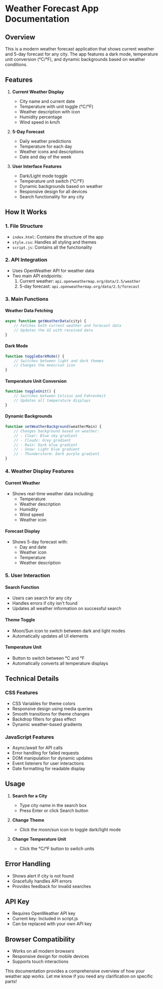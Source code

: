 # Weather Forecast App Documentation

## Overview
This is a modern weather forecast application that shows current weather and 5-day forecast for any city. The app features a dark mode, temperature unit conversion (°C/°F), and dynamic backgrounds based on weather conditions.

## Features
1. **Current Weather Display**
   - City name and current date
   - Temperature with unit toggle (°C/°F)
   - Weather description with icon
   - Humidity percentage
   - Wind speed in km/h

2. **5-Day Forecast**
   - Daily weather predictions
   - Temperature for each day
   - Weather icons and descriptions
   - Date and day of the week

3. **User Interface Features**
   - Dark/Light mode toggle
   - Temperature unit switch (°C/°F)
   - Dynamic backgrounds based on weather
   - Responsive design for all devices
   - Search functionality for any city

## How It Works

### 1. File Structure
- `index.html`: Contains the structure of the app
- `style.css`: Handles all styling and themes
- `script.js`: Contains all the functionality

### 2. API Integration
- Uses OpenWeather API for weather data
- Two main API endpoints:
  1. Current weather: `api.openweathermap.org/data/2.5/weather`
  2. 5-day forecast: `api.openweathermap.org/data/2.5/forecast`

### 3. Main Functions

#### Weather Data Fetching
```javascript
async function getWeatherData(city) {
    // Fetches both current weather and forecast data
    // Updates the UI with received data
}
```

#### Dark Mode
```javascript
function toggleDarkMode() {
    // Switches between light and dark themes
    // Changes the moon/sun icon
}
```

#### Temperature Unit Conversion
```javascript
function toggleUnit() {
    // Switches between Celsius and Fahrenheit
    // Updates all temperature displays
}
```

#### Dynamic Backgrounds
```javascript
function setWeatherBackground(weatherMain) {
    // Changes background based on weather:
    // - Clear: Blue sky gradient
    // - Clouds: Grey gradient
    // - Rain: Dark blue gradient
    // - Snow: Light blue gradient
    // - Thunderstorm: Dark purple gradient
}
```

### 4. Weather Display Features

#### Current Weather
- Shows real-time weather data including:
  - Temperature
  - Weather description
  - Humidity
  - Wind speed
  - Weather icon

#### Forecast Display
- Shows 5-day forecast with:
  - Day and date
  - Weather icon
  - Temperature
  - Weather description

### 5. User Interaction

#### Search Function
- Users can search for any city
- Handles errors if city isn't found
- Updates all weather information on successful search

#### Theme Toggle
- Moon/Sun icon to switch between dark and light modes
- Automatically updates all UI elements

#### Temperature Unit
- Button to switch between °C and °F
- Automatically converts all temperature displays

## Technical Details

### CSS Features
- CSS Variables for theme colors
- Responsive design using media queries
- Smooth transitions for theme changes
- Backdrop filters for glass effect
- Dynamic weather-based gradients

### JavaScript Features
- Async/await for API calls
- Error handling for failed requests
- DOM manipulation for dynamic updates
- Event listeners for user interactions
- Date formatting for readable display

## Usage

1. **Search for a City**
   - Type city name in the search box
   - Press Enter or click Search button

2. **Change Theme**
   - Click the moon/sun icon to toggle dark/light mode

3. **Change Temperature Unit**
   - Click the °C/°F button to switch units

## Error Handling
- Shows alert if city is not found
- Gracefully handles API errors
- Provides feedback for invalid searches

## API Key
- Requires OpenWeather API key
- Current key: Included in script.js
- Can be replaced with your own API key

## Browser Compatibility
- Works on all modern browsers
- Responsive design for mobile devices
- Supports touch interactions

This documentation provides a comprehensive overview of how your weather app works. Let me know if you need any clarification on specific parts! 